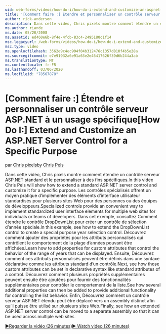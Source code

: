 ```yaml
---
uid: web-forms/videos/how-do-i/how-do-i-extend-and-customize-an-aspnet-server-control-for-a-specific-purpose
title: '[Comment faire :] Étendre et personnaliser un contrôle serveur ASP.NET à un usage spécifique | Microsoft Docs'
author: rick-anderson
description: Dans cette vidéo, Chris pixels montre comment étendre un contrôle serveur ASP.NET standard et le personnaliser à des fins spécifiques. Les contrôles spécialisés fournissent un c...
ms.author: riande
ms.date: 05/20/2008
ms.assetid: ed460e6b-8f4e-4fcb-83c4-2495180c1f14
msc.legacyurl: /web-forms/videos/how-do-i/how-do-i-extend-and-customize-an-aspnet-server-control-for-a-specific-purpose
msc.type: video
ms.openlocfilehash: 3562e9c4ec994f04b312476c1357d810f4b5e28a
ms.sourcegitcommit: e7e91932a6e91a63e2e46417626f39d6b244a3ab
ms.translationtype: MT
ms.contentlocale: fr-FR
ms.lasthandoff: 03/06/2020
ms.locfileid: "78567878"
---
```

# <a name="how-do-i-extend-and-customize-an-aspnet-server-control-for-a-specific-purpose"></a><span data-ttu-id="f8af0-104">[Comment faire :] Étendre et personnaliser un contrôle serveur ASP.NET à un usage spécifique</span><span class="sxs-lookup"><span data-stu-id="f8af0-104">[How Do I:] Extend and Customize an ASP.NET Server Control for a Specific Purpose</span></span>

<span data-ttu-id="f8af0-105">par [Chris pixels](https://twitter.com/chrispels)</span><span class="sxs-lookup"><span data-stu-id="f8af0-105">by [Chris Pels](https://twitter.com/chrispels)</span></span>

<span data-ttu-id="f8af0-106">Dans cette vidéo, Chris pixels montre comment étendre un contrôle serveur ASP.NET standard et le personnaliser à des fins spécifiques.</span><span class="sxs-lookup"><span data-stu-id="f8af0-106">In this video Chris Pels will show how to extend a standard ASP.NET server control and customize it for a specific purpose.</span></span> <span data-ttu-id="f8af0-107">Les contrôles spécialisés offrent un moyen pratique d’implémenter des éléments d’interface utilisateur standardisés pour plusieurs sites Web pour des personnes ou des équipes de développeurs.</span><span class="sxs-lookup"><span data-stu-id="f8af0-107">Specialized controls provide an convenient way to implement standardized user interface elements for multiple web sites for individuals or teams of developers.</span></span> <span data-ttu-id="f8af0-108">Dans cet exemple, consultez Comment étendre le contrôle DropDownList pour créer un contrôle de sélection d’année spéciale.</span><span class="sxs-lookup"><span data-stu-id="f8af0-108">In this example, see how to extend the DropDownList control to create a special purpose year selection control.</span></span> <span data-ttu-id="f8af0-109">Découvrez comment ajouter des propriétés pour les attributs personnalisés qui contrôlent le comportement de la plage d’années pouvant être affichées.</span><span class="sxs-lookup"><span data-stu-id="f8af0-109">Learn how to add properties for custom attributes that control the behavior of the range of years that can be displayed.</span></span> <span data-ttu-id="f8af0-110">Ensuite, Découvrez comment ces attributs personnalisés peuvent être définis dans une syntaxe déclarative comme les attributs standard d’un contrôle.</span><span class="sxs-lookup"><span data-stu-id="f8af0-110">Next, see how those custom attributes can be set in declarative syntax like standard attributes of a control.</span></span> <span data-ttu-id="f8af0-111">Découvrez comment plusieurs propriétés supplémentaires peuvent ensuite être ajoutées pour fournir des fonctionnalités supplémentaires pour contrôler le comportement de la liste.</span><span class="sxs-lookup"><span data-stu-id="f8af0-111">See how several additional properties can then be added to provide additional functionality for controlling the list behavior.</span></span> <span data-ttu-id="f8af0-112">Enfin, Découvrez comment un contrôle serveur ASP.NET étendu peut être déplacé vers un assembly distinct afin qu’il puisse être utilisé sur plusieurs sites Web.</span><span class="sxs-lookup"><span data-stu-id="f8af0-112">Finally, see how an extended ASP.NET server control can be moved to a separate assembly so that it can be used across multiple web sites.</span></span>

[<span data-ttu-id="f8af0-113">&#9654;Regarder la vidéo (26 minutes)</span><span class="sxs-lookup"><span data-stu-id="f8af0-113">&#9654; Watch video (26 minutes)</span></span>](https://channel9.msdn.com/Blogs/ASP-NET-Site-Videos/how-do-i-extend-and-customize-an-aspnet-server-control-for-a-specific-purpose)
